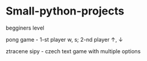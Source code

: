 # Small-python-projects
begginers level

pong game -  1-st player w, s; 2-nd player ↑, ↓ 

ztracene sipy - czech text game with multiple options
